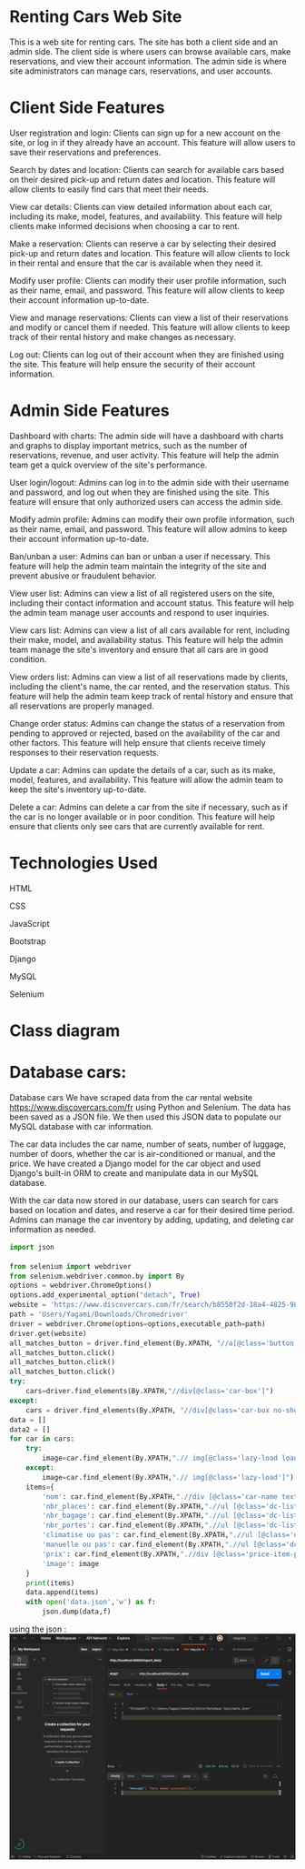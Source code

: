 # Renting Cars Web Site
This is a web site for renting cars. The site has both a client side and an admin side. 
The client side is where users can browse available cars, make reservations, and view their account information. 
The admin side is where site administrators can manage cars, reservations, and user accounts.

# Client Side Features

User registration and login: Clients can sign up for a new account on the site, or log in if they already have an account. This feature will allow users to save their reservations and preferences.

Search by dates and location: Clients can search for available cars based on their desired pick-up and return dates and location. This feature will allow clients to easily find cars that meet their needs.

View car details: Clients can view detailed information about each car, including its make, model, features, and availability. This feature will help clients make informed decisions when choosing a car to rent.

Make a reservation: Clients can reserve a car by selecting their desired pick-up and return dates and location. This feature will allow clients to lock in their rental and ensure that the car is available when they need it.

Modify user profile: Clients can modify their user profile information, such as their name, email, and password. This feature will allow clients to keep their account information up-to-date.

View and manage reservations: Clients can view a list of their reservations and modify or cancel them if needed. This feature will allow clients to keep track of their rental history and make changes as necessary.

Log out: Clients can log out of their account when they are finished using the site. This feature will help ensure the security of their account information.

# Admin Side Features
Dashboard with charts: The admin side will have a dashboard with charts and graphs to display important metrics, such as the number of reservations, revenue, and user activity. This feature will help the admin team get a quick overview of the site's performance.

User login/logout: Admins can log in to the admin side with their username and password, and log out when they are finished using the site. This feature will ensure that only authorized users can access the admin side.

Modify admin profile: Admins can modify their own profile information, such as their name, email, and password. This feature will allow admins to keep their account information up-to-date.

Ban/unban a user: Admins can ban or unban a user if necessary. This feature will help the admin team maintain the integrity of the site and prevent abusive or fraudulent behavior.

View user list: Admins can view a list of all registered users on the site, including their contact information and account status. This feature will help the admin team manage user accounts and respond to user inquiries.

View cars list: Admins can view a list of all cars available for rent, including their make, model, and availability status. This feature will help the admin team manage the site's inventory and ensure that all cars are in good condition.

View orders list: Admins can view a list of all reservations made by clients, including the client's name, the car rented, and the reservation status. This feature will help the admin team keep track of rental history and ensure that all reservations are properly managed.

Change order status: Admins can change the status of a reservation from pending to approved or rejected, based on the availability of the car and other factors. This feature will help ensure that clients receive timely responses to their reservation requests.

Update a car: Admins can update the details of a car, such as its make, model, features, and availability. This feature will allow the admin team to keep the site's inventory up-to-date.

Delete a car: Admins can delete a car from the site if necessary, such as if the car is no longer available or in poor condition. This feature will help ensure that clients only see cars that are currently available for rent.
# Technologies Used

HTML

CSS

JavaScript

Bootstrap

Django

MySQL

Selenium

# Class diagram


# Database cars:
Database cars
We have scraped data from the car rental website https://www.discovercars.com/fr using Python and Selenium. The data has been saved as a JSON file. We then used this JSON data to populate our MySQL database with car information.

The car data includes the car name, number of seats, number of luggage, number of doors, whether the car is air-conditioned or manual, and the price. We have created a Django model for the car object and used Django's built-in ORM to create and manipulate data in our MySQL database.

With the car data now stored in our database, users can search for cars based on location and dates, and reserve a car for their desired time period. Admins can manage the car inventory by adding, updating, and deleting car information as needed.
```python
import json

from selenium import webdriver
from selenium.webdriver.common.by import By
options = webdriver.ChromeOptions()
options.add_experimental_option("detach", True)
website = 'https://www.discovercars.com/fr/search/b8550f2d-18a4-4825-980f-1c1d4bfe7b54'
path = 'Users/Yagami/Downloads/Chromedriver'
driver = webdriver.Chrome(options=options,executable_path=path)
driver.get(website)
all_matches_button = driver.find_element(By.XPATH, "//a[@class='button button-block show-more-cars trigger-gtm-sr']")
all_matches_button.click()
all_matches_button.click()
all_matches_button.click()
try:
    cars=driver.find_elements(By.XPATH,"//div[@class='car-box']")
except:
    cars = driver.find_elements(By.XPATH, "//div[@class='car-box no-show']")
data = []
data2 = []
for car in cars:
    try:
        image=car.find_element(By.XPATH,".// img[@class='lazy-load loaded']").get_attribute('data-src')
    except:
        image=car.find_element(By.XPATH,".// img[@class='lazy-load']").get_attribute('data-src')
    items={
        'nom': car.find_element(By.XPATH,".//div [@class='car-name text-24 text-bold']").text,
        'nbr_places': car.find_element(By.XPATH,".//ul [@class='dc-list dc-list-icon dc-list-md text-14 dc-list-horizontal dc-list-mt-8 car-params mt-8 text-gray-500']/li[1]").text,
        'nbr_bagage': car.find_element(By.XPATH,".//ul [@class='dc-list dc-list-icon dc-list-md text-14 dc-list-horizontal dc-list-mt-8 car-params mt-8 text-gray-500']/li[2]").text,
        'nbr_portes': car.find_element(By.XPATH,".//ul [@class='dc-list dc-list-icon dc-list-md text-14 dc-list-horizontal dc-list-mt-8 car-params mt-8 text-gray-500']/li[3]").text,
        'climatise ou pas': car.find_element(By.XPATH,".//ul [@class='dc-list dc-list-icon dc-list-md text-14 dc-list-horizontal dc-list-mt-8 car-params mt-8 text-gray-500']/li[4]").text,
        'manuelle ou pas': car.find_element(By.XPATH,".//ul [@class='dc-list dc-list-icon dc-list-md text-14 dc-list-horizontal dc-list-mt-8 car-params mt-8 text-gray-500']/li[5]").text,
        'prix': car.find_element(By.XPATH,".//div [@class='price-item-price-main']").text,
        'image': image
    }
    print(items)
    data.append(items)
    with open('data.json','w') as f:
        json.dump(data,f)
```

using the json :
![alt text](./git-images/Screenshot_2.png)